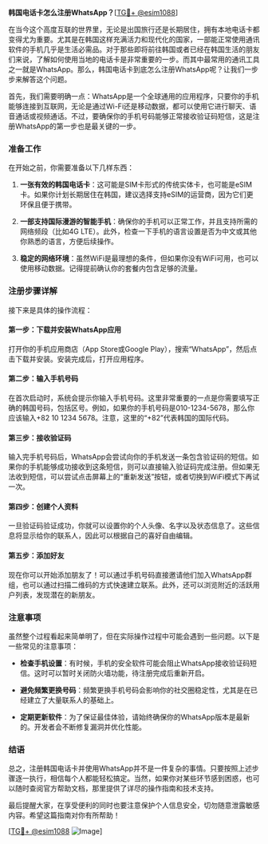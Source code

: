 **韩国电话卡怎么注册WhatsApp？**[[TG💪+ @esim1088](https://t.me/s/esim1088)]

在当今这个高度互联的世界里，无论是出国旅行还是长期居住，拥有本地电话卡都变得尤为重要。尤其是在韩国这样充满活力和现代化的国家，一部能正常使用通讯软件的手机几乎是生活必需品。对于那些即将前往韩国或者已经在韩国生活的朋友们来说，了解如何使用当地的电话卡是非常重要的一步。而其中最常用的通讯工具之一就是WhatsApp。那么，韩国电话卡到底怎么注册WhatsApp呢？让我们一步步来解答这个问题。

首先，我们需要明确一点：WhatsApp是一个全球通用的应用程序，只要你的手机能够连接到互联网，无论是通过Wi-Fi还是移动数据，都可以使用它进行聊天、语音通话或视频通话。不过，要确保你的手机号码能够正常接收验证码短信，这是注册WhatsApp的第一步也是最关键的一步。

### 准备工作

在开始之前，你需要准备以下几样东西：

1. **一张有效的韩国电话卡**：这可能是SIM卡形式的传统实体卡，也可能是eSIM卡。如果你计划长期居住在韩国，建议选择支持eSIM的运营商，因为它们更环保且便于携带。
   
2. **一部支持国际漫游的智能手机**：确保你的手机可以正常工作，并且支持所需的网络频段（比如4G LTE）。此外，检查一下手机的语言设置是否为中文或其他你熟悉的语言，方便后续操作。

3. **稳定的网络环境**：虽然WiFi是最理想的条件，但如果你没有WiFi可用，也可以使用移动数据。记得提前确认你的套餐内包含足够的流量。

### 注册步骤详解

接下来是具体的操作流程：

#### 第一步：下载并安装WhatsApp应用
打开你的手机应用商店（App Store或Google Play），搜索“WhatsApp”，然后点击下载并安装。安装完成后，打开应用程序。

#### 第二步：输入手机号码
在首次启动时，系统会提示你输入手机号码。这里非常重要的一点是你需要填写正确的韩国号码，包括区号。例如，如果你的手机号码是010-1234-5678，那么你应该输入+82 10 1234 5678。注意，这里的“+82”代表韩国的国际代码。

#### 第三步：接收验证码
输入完手机号码后，WhatsApp会尝试向你的手机发送一条包含验证码的短信。如果你的手机能够成功接收到这条短信，则可以直接输入验证码完成注册。但如果无法收到短信，可以尝试点击屏幕上的“重新发送”按钮，或者切换到WiFi模式下再试一次。

#### 第四步：创建个人资料
一旦验证码验证成功，你就可以设置你的个人头像、名字以及状态信息了。这些信息将显示给你的联系人，因此可以根据自己的喜好自由编辑。

#### 第五步：添加好友
现在你可以开始添加朋友了！可以通过手机号码直接邀请他们加入WhatsApp群组，也可以通过扫描二维码的方式快速建立联系。此外，还可以浏览附近的活跃用户列表，发现潜在的新朋友。

### 注意事项

虽然整个过程看起来简单明了，但在实际操作过程中可能会遇到一些问题。以下是一些常见的注意事项：

- **检查手机设置**：有时候，手机的安全软件可能会阻止WhatsApp接收验证码短信。这时可以暂时关闭防火墙功能，待注册完成后重新开启。
  
- **避免频繁更换号码**：频繁更换手机号码会影响你的社交圈稳定性，尤其是在已经建立了大量联系人的基础上。

- **定期更新软件**：为了保证最佳体验，请始终确保你的WhatsApp版本是最新的。开发者会不断修复漏洞并优化性能。

### 结语

总之，注册韩国电话卡并使用WhatsApp并不是一件复杂的事情。只要按照上述步骤逐一执行，相信每个人都能轻松搞定。当然，如果你对某些环节感到困惑，也可以随时查阅官方帮助文档，那里提供了详尽的操作指南和技术支持。

最后提醒大家，在享受便利的同时也要注意保护个人信息安全，切勿随意泄露敏感内容。希望这篇指南对你有所帮助！

[[TG💪+ @esim1088](https://t.me/s/esim1088) ![Image](https://i.postimg.cc/4NQfJmqS/Snipaste-2025-05-13-00-14-12.png)]